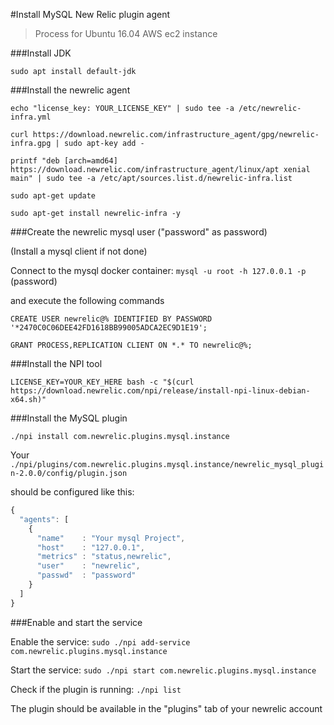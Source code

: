#Install MySQL New Relic plugin agent

>Process for Ubuntu 16.04 AWS ec2 instance

###Install JDK

`sudo apt install default-jdk`

###Install the newrelic agent

```
echo "license_key: YOUR_LICENSE_KEY" | sudo tee -a /etc/newrelic-infra.yml

curl https://download.newrelic.com/infrastructure_agent/gpg/newrelic-infra.gpg | sudo apt-key add -

printf "deb [arch=amd64] https://download.newrelic.com/infrastructure_agent/linux/apt xenial main" | sudo tee -a /etc/apt/sources.list.d/newrelic-infra.list

sudo apt-get update

sudo apt-get install newrelic-infra -y
```

###Create the newrelic mysql user ("password" as password)

(Install a mysql client if not done)

Connect to the mysql docker container: `mysql -u root -h 127.0.0.1 -p` (password)

and execute the following commands

```
CREATE USER newrelic@% IDENTIFIED BY PASSWORD '*2470C0C06DEE42FD1618BB99005ADCA2EC9D1E19';

GRANT PROCESS,REPLICATION CLIENT ON *.* TO newrelic@%;
```
###Install the NPI tool

`LICENSE_KEY=YOUR_KEY_HERE bash -c "$(curl https://download.newrelic.com/npi/release/install-npi-linux-debian-x64.sh)"`

###Install the MySQL plugin

 `./npi install com.newrelic.plugins.mysql.instance`

Your `./npi/plugins/com.newrelic.plugins.mysql.instance/newrelic_mysql_plugin-2.0.0/config/plugin.json`

should be configured like this:

```js
{
  "agents": [
    {
      "name"    : "Your mysql Project",
      "host"    : "127.0.0.1",
      "metrics" : "status,newrelic",
      "user"    : "newrelic",
      "passwd"  : "password"
    }
  ]
}
```

###Enable and start the service

Enable the service: `sudo ./npi add-service com.newrelic.plugins.mysql.instance`

Start the service: `sudo ./npi start com.newrelic.plugins.mysql.instance`

Check if the plugin is running: `./npi list`

The plugin should be available in the "plugins" tab of your newrelic account
